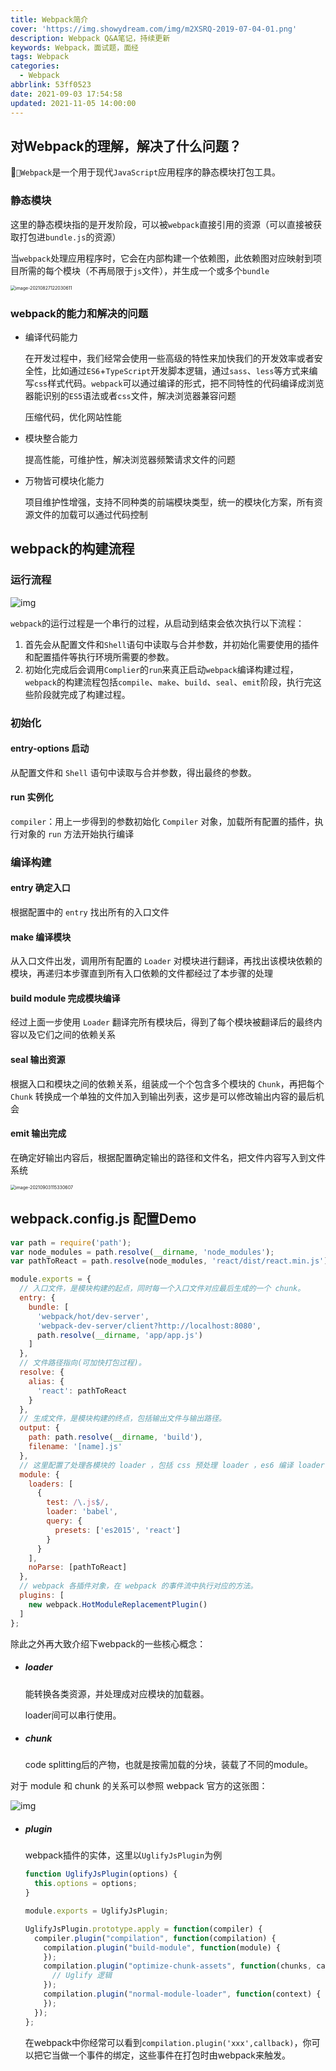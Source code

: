 ```yaml
---
title: Webpack简介
cover: 'https://img.showydream.com/img/m2XSRQ-2019-07-04-01.png'
description: Webpack Q&A笔记，持续更新
keywords: Webpack，面试题，面经
tags: Webpack
categories:
  - Webpack
abbrlink: 53ff0523
date: 2021-09-03 17:54:58
updated: 2021-11-05 14:00:00
---
```




## 对Webpack的理解，解决了什么问题？

`Webpack`是一个用于现代`JavaScript`应用程序的静态模块打包工具。

### 静态模块

这里的静态模块指的是开发阶段，可以被`webpack`直接引用的资源（可以直接被获取打包进`bundle.js`的资源）

当`webpack`处理应用程序时，它会在内部构建一个依赖图，此依赖图对应映射到项目所需的每个模块（不再局限于`js`文件），并生成一个或多个`bundle`

<img src="https://img.showydream.com/img/1CmJJS-image-20210827122030611.png" alt="image-20210827122030611" style="zoom:50%;" />

### webpack的能力和解决的问题

- 编译代码能力

  在开发过程中，我们经常会使用一些高级的特性来加快我们的开发效率或者安全性，比如通过`ES6`+`TypeScript`开发脚本逻辑，通过`sass`、`less`等方式来编写`css`样式代码。`webpack`可以通过编译的形式，把不同特性的代码编译成浏览器能识别的`ES5`语法或者`css`文件，解决浏览器兼容问题

  压缩代码，优化网站性能

- 模块整合能力

  提高性能，可维护性，解决浏览器频繁请求文件的问题

- 万物皆可模块化能力

  项目维护性增强，支持不同种类的前端模块类型，统一的模块化方案，所有资源文件的加载可以通过代码控制

## webpack的构建流程

### 运行流程

<img src="https://user-images.githubusercontent.com/26785201/89747816-fe344280-daf2-11ea-820a-6a1a99e34f14.png" alt="img"/>

`webpack`的运行过程是一个串行的过程，从启动到结束会依次执行以下流程：

1. 首先会从配置文件和`Shell`语句中读取与合并参数，并初始化需要使用的插件和配置插件等执行环境所需要的参数。
2. 初始化完成后会调用`Complier`的`run`来真正启动`webpack`编译构建过程，`webpack`的构建流程包括`compile`、`make`、`build`、`seal`、`emit`阶段，执行完这些阶段就完成了构建过程。



### 初始化

#### entry-options 启动

从配置文件和 `Shell` 语句中读取与合并参数，得出最终的参数。

#### run 实例化

`compiler`：用上一步得到的参数初始化 `Compiler` 对象，加载所有配置的插件，执行对象的 `run` 方法开始执行编译

### 编译构建

#### entry 确定入口

根据配置中的 `entry` 找出所有的入口文件

#### make 编译模块

从入口文件出发，调用所有配置的 `Loader` 对模块进行翻译，再找出该模块依赖的模块，再递归本步骤直到所有入口依赖的文件都经过了本步骤的处理

#### build module 完成模块编译

经过上面一步使用 `Loader` 翻译完所有模块后，得到了每个模块被翻译后的最终内容以及它们之间的依赖关系

#### seal 输出资源

根据入口和模块之间的依赖关系，组装成一个个包含多个模块的 `Chunk`，再把每个 `Chunk` 转换成一个单独的文件加入到输出列表，这步是可以修改输出内容的最后机会

#### emit 输出完成

在确定好输出内容后，根据配置确定输出的路径和文件名，把文件内容写入到文件系统

<img src="https://img.showydream.com/img/XRGqwK-image-20210903115330607.png" alt="image-20210903115330607" style="zoom:50%;" />


## webpack.config.js 配置Demo

```javascript
var path = require('path');
var node_modules = path.resolve(__dirname, 'node_modules');
var pathToReact = path.resolve(node_modules, 'react/dist/react.min.js');

module.exports = {
  // 入口文件，是模块构建的起点，同时每一个入口文件对应最后生成的一个 chunk。
  entry: {
    bundle: [
      'webpack/hot/dev-server',
      'webpack-dev-server/client?http://localhost:8080',
      path.resolve(__dirname, 'app/app.js')
    ]
  },
  // 文件路径指向(可加快打包过程)。
  resolve: {
    alias: {
      'react': pathToReact
    }
  },
  // 生成文件，是模块构建的终点，包括输出文件与输出路径。
  output: {
    path: path.resolve(__dirname, 'build'),
    filename: '[name].js'
  },
  // 这里配置了处理各模块的 loader ，包括 css 预处理 loader ，es6 编译 loader，图片处理 loader。
  module: {
    loaders: [
      {
        test: /\.js$/,
        loader: 'babel',
        query: {
          presets: ['es2015', 'react']
        }
      }
    ],
    noParse: [pathToReact]
  },
  // webpack 各插件对象，在 webpack 的事件流中执行对应的方法。
  plugins: [
    new webpack.HotModuleReplacementPlugin()
  ]
};
```

除此之外再大致介绍下webpack的一些核心概念：

- ##### loader

  能转换各类资源，并处理成对应模块的加载器。

  loader间可以串行使用。

- ##### chunk

  code splitting后的产物，也就是按需加载的分块，装载了不同的module。

对于 module 和 chunk 的关系可以参照 webpack 官方的这张图：

![img](https://img.showydream.com/img/VXlztt-TB1B0DXNXXXXXXdXFXXXXXXXXXX-368-522.jpg)

- ##### plugin

  webpack插件的实体，这里以`UglifyJsPlugin`为例

  ```javascript
  function UglifyJsPlugin(options) {
    this.options = options;
  }
  
  module.exports = UglifyJsPlugin;
  
  UglifyJsPlugin.prototype.apply = function(compiler) {
    compiler.plugin("compilation", function(compilation) {
      compilation.plugin("build-module", function(module) {
      });
      compilation.plugin("optimize-chunk-assets", function(chunks, callback) {
        // Uglify 逻辑
      });
      compilation.plugin("normal-module-loader", function(context) {
      });
    });
  };
  ```

  在webpack中你经常可以看到`compilation.plugin('xxx',callback)`，你可以把它当做一个事件的绑定，这些事件在打包时由webpack来触发。

